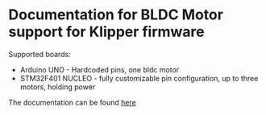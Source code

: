 # Documentation for BLDC Motor support for Klipper firmware
Supported boards:
 * Arduino UNO - Hardcoded pins, one bldc motor
 * STM32F401 NUCLEO - fully customizable pin configuration, up to three motors, holding power

The documentation can be found [here](https://github.com/arsi-apli/BLDC_Klipper_doc/wiki)
